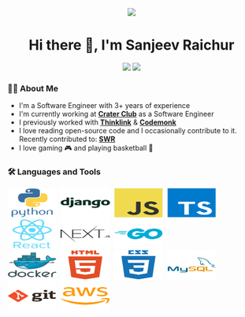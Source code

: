 <div align="center">
  <img src="https://media.giphy.com/media/jTNG3RF6EwbkpD4LZx/giphy.gif" width="300px" />
  
  <h1>Hi there 👋, I'm Sanjeev Raichur</h2>
  
  <a href="https://twitter.com/intent/follow?screen_name=sanjeev_raichur"><img src="https://img.shields.io/badge/Twitter-%231DA1F2.svg?style=for-     the-    badge&logo=Twitter&style=flat&logoColor=white"></a>
  <a href="https://www.linkedin.com/in/sanjeev-raichur/"><img src="https://img.shields.io/badge/linkedin-%230077B5.svg?style=for-the-                         badge&logo=linkedin&style=flat&logoColor=white"></a>
</div>

### 🙋‍♂️ About Me

- I'm a Software Engineer with 3+ years of experience
- I'm currently working at [**Crater Club**](https://www.joincrater.club/) as a Software Engineer
- I previously worked with [**Thinklink**](https://thinklink.io/) & [**Codemonk**](https://codemonk.in/)
- I love reading open-source code and I occasionally contribute to it. Recently contributed to: [**SWR**](https://github.com/vercel/swr)
- I love gaming 🎮 and playing basketball 🏀

### 🛠️ Languages and Tools

<img src="https://github.com/devicons/devicon/blob/master/icons/python/python-original-wordmark.svg" title="Python" alt="Python" width="100" height="60"/>&nbsp;
<img src="https://github.com/devicons/devicon/blob/master/icons/django/django-plain-wordmark.svg" title="Django" alt="Django" width="100" height="60"/>&nbsp;
<img src="https://github.com/devicons/devicon/blob/master/icons/javascript/javascript-original.svg" title="JavaScript" alt="JavaScript" width="100" height="60"/>&nbsp;
<img src="https://github.com/devicons/devicon/blob/master/icons/typescript/typescript-original.svg" title="Typescript" alt="Typescript" width="100" height="60"/>&nbsp;
<img src="https://github.com/devicons/devicon/blob/master/icons/react/react-original-wordmark.svg" title="React" alt="React" width="100" height="60"/>&nbsp;
<img src="https://github.com/devicons/devicon/blob/master/icons/nextjs/nextjs-original-wordmark.svg" title="Next JS" alt="Next JS" width="100" height="60"/>&nbsp;
<img src="https://github.com/devicons/devicon/blob/master/icons/go/go-original-wordmark.svg" title="Go" alt="Go" width="100" height="60"/>&nbsp;
<br />
<img src="https://github.com/devicons/devicon/blob/master/icons/docker/docker-original-wordmark.svg" title="Docker" alt="Docker" width="100" height="60"/>&nbsp;
<img src="https://github.com/devicons/devicon/blob/master/icons/html5/html5-plain-wordmark.svg" title="Html5" alt="Html5" width="100" height="60"/>&nbsp;
<img src="https://github.com/devicons/devicon/blob/master/icons/css3/css3-plain-wordmark.svg" title="Css3" alt="Css3" width="100" height="60"/>&nbsp;
<img src="https://github.com/devicons/devicon/blob/master/icons/mysql/mysql-original-wordmark.svg" title="MySQL" alt="MySQL" width="100" height="60"/>&nbsp;
<img src="https://github.com/devicons/devicon/blob/master/icons/git/git-original-wordmark.svg" title="Git" alt="Git" width="100" height="60"/>&nbsp;
<img src="https://github.com/devicons/devicon/blob/master/icons/amazonwebservices/amazonwebservices-plain-wordmark.svg" title="AWS" alt="AWS" width="100" height="60"/>&nbsp;
